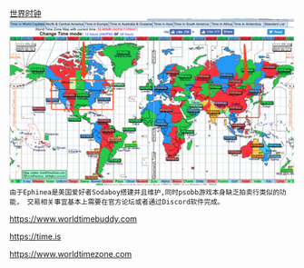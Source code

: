 [世界时钟](https://www.worldtimezone.com)
![注意py的时间](./static/img/worldclock.png)
`由于Ephinea是美国爱好者Sodaboy搭建并且维护,同时psobb游戏本身缺乏拍卖行类似的功能，
交易相关事宜基本上需要在官方论坛或者通过Discord软件完成。`

https://www.worldtimebuddy.com

https://time.is

https://www.worldtimezone.com
